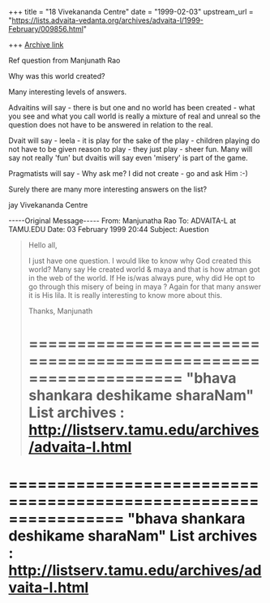 +++
title = "18 Vivekananda Centre"
date = "1999-02-03"
upstream_url = "https://lists.advaita-vedanta.org/archives/advaita-l/1999-February/009856.html"

+++
[Archive link](https://lists.advaita-vedanta.org/archives/advaita-l/1999-February/009856.html)

Ref question from Manjunath Rao

Why was this world created?

Many interesting levels of answers.

Advaitins will say - there is but one and no world has been created - what
you see and what you call world is really a mixture of real and unreal so
the question does not have to be answered in relation to the real.

Dvait will say - leela - it is play for the sake of the play - children
playing do not have to be given reason to play - they just play  - sheer
fun.
Many will say not really 'fun' but dvaitis will say even 'misery' is part of
the game.

Pragmatists will say - Why ask me? I did not create  - go and ask Him :-)

Surely there are many more interesting answers on the list?

jay
Vivekananda Centre




-----Original Message-----
From: Manjunatha Rao <msrao at MTU.EDU>
To: ADVAITA-L at TAMU.EDU <ADVAITA-L at TAMU.EDU>
Date: 03 February 1999 20:44
Subject: Auestion


>Hello all,
>
>I just have one question. I would like to know why God created this world?
>Many say He created world & maya and that is how atman got in the web of
>the world. If He is/was always pure, why did He opt to go through this
>misery of being in maya ? Again for that many answer it is His lila. It is
>really interesting to know more about this.
>
>Thanks,
>Manjunath
>
>================================================================
>"bhava shankara deshikame sharaNam"
>List archives : http://listserv.tamu.edu/archives/advaita-l.html
>================================================================
>

================================================================
"bhava shankara deshikame sharaNam"
List archives : http://listserv.tamu.edu/archives/advaita-l.html
================================================================

